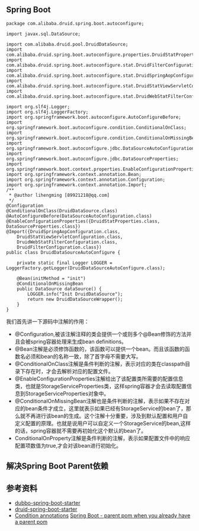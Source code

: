 ## Spring Boot
```
package com.alibaba.druid.spring.boot.autoconfigure;

import javax.sql.DataSource;

import com.alibaba.druid.pool.DruidDataSource;
import com.alibaba.druid.spring.boot.autoconfigure.properties.DruidStatProperties;
import com.alibaba.druid.spring.boot.autoconfigure.stat.DruidFilterConfiguration;
import com.alibaba.druid.spring.boot.autoconfigure.stat.DruidSpringAopConfiguration;
import com.alibaba.druid.spring.boot.autoconfigure.stat.DruidStatViewServletConfiguration;
import com.alibaba.druid.spring.boot.autoconfigure.stat.DruidWebStatFilterConfiguration;

import org.slf4j.Logger;
import org.slf4j.LoggerFactory;
import org.springframework.boot.autoconfigure.AutoConfigureBefore;
import org.springframework.boot.autoconfigure.condition.ConditionalOnClass;
import org.springframework.boot.autoconfigure.condition.ConditionalOnMissingBean;
import org.springframework.boot.autoconfigure.jdbc.DataSourceAutoConfiguration;
import org.springframework.boot.autoconfigure.jdbc.DataSourceProperties;
import org.springframework.boot.context.properties.EnableConfigurationProperties;
import org.springframework.context.annotation.Bean;
import org.springframework.context.annotation.Configuration;
import org.springframework.context.annotation.Import;
/**
 * @author lihengming [89921218@qq.com]
 */
@Configuration
@ConditionalOnClass(DruidDataSource.class)
@AutoConfigureBefore(DataSourceAutoConfiguration.class)
@EnableConfigurationProperties({DruidStatProperties.class, DataSourceProperties.class})
@Import({DruidSpringAopConfiguration.class,
    DruidStatViewServletConfiguration.class,
    DruidWebStatFilterConfiguration.class,
    DruidFilterConfiguration.class})
public class DruidDataSourceAutoConfigure {

    private static final Logger LOGGER = LoggerFactory.getLogger(DruidDataSourceAutoConfigure.class);

    @Bean(initMethod = "init")
    @ConditionalOnMissingBean
    public DataSource dataSource() {
        LOGGER.info("Init DruidDataSource");
        return new DruidDataSourceWrapper();
    }
}
```
我们首先讲一下源码中注解的作用：
* @Configuration,被该注解注释的类会提供一个或则多个@Bean修饰的方法并且会被spring容器处理来生成bean definitions。
* @Bean注解是必须修饰函数的，该函数可以提供一个bean。而且该函数的函数名必须和bean的名称一致，除了首字母不需要大写。
* @ConditionalOnClass注解是条件判断的注解，表示对应的类在classpath目录下存在时，才会去解析对应的配置文件。
* @EnableConfigurationProperties注解给出了该配置类所需要的配置信息类，也就是StorageServiceProperties类，这样spring容器才会去读取配置信息到StorageServiceProperties对象中。
* @ConditionalOnMissingBean注解也是条件判断的注解，表示如果不存在对应的bean条件才成立，这里就表示如果已经有StorageService的bean了，那么就不再进行该bean的生成。这个注解十分重要，涉及到默认配置和用户自定义配置的原理。也就是说用户可以自定义一个StorageService的bean,这样的话，spring容器就不需要再初始化这个默认的bean了。
* ConditionalOnProperty注解是条件判断的注解，表示如果配置文件中的响应配置项数值为true,才会对该bean进行初始化。


## 解决Spring Boot Parent依赖


## 参考资料
* [dubbo-spring-boot-starter](https://github.com/alibaba/dubbo-spring-boot-starter)
* [druid-spring-boot-starter](https://github.com/alibaba/druid/tree/master/druid-spring-boot-starter)
* [Condition annotations](https://docs.spring.io/spring-boot/docs/1.5.10.RELEASE/reference/htmlsingle/#boot-features-bean-conditions)
[Spring Boot - parent pom when you already have a parent pom
](https://stackoverflow.com/questions/21317006/spring-boot-parent-pom-when-you-already-have-a-parent-pom/21318359#21318359)
